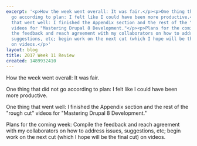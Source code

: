 ```yaml
---
excerpt: '<p>How the week went overall: It was fair.</p><p>One thing that did not
  go according to plan: I felt like I could have been more productive.</p><p>One thing
  that went well: I finished the Appendix section and the rest of the "rough cut"
  videos for "Mastering Drupal 8 Development."</p><p>Plans for the coming week: Compile
  the feedback and reach agreement with my collaborators on how to address issues,
  suggestions, etc; begin work on the next cut (which I hope will be the final cut)
  on videos.</p>'
layout: blog
title: 2017 Week 11 Review
created: 1489932410
---
```

<p>How the week went overall: It was fair.</p><p>One thing that did not go according to plan: I felt like I could have been more productive.</p><p>One thing that went well: I finished the Appendix section and the rest of the "rough cut" videos for "Mastering Drupal 8 Development."</p><p>Plans for the coming week: Compile the feedback and reach agreement with my collaborators on how to address issues, suggestions, etc; begin work on the next cut (which I hope will be the final cut) on videos.</p>
